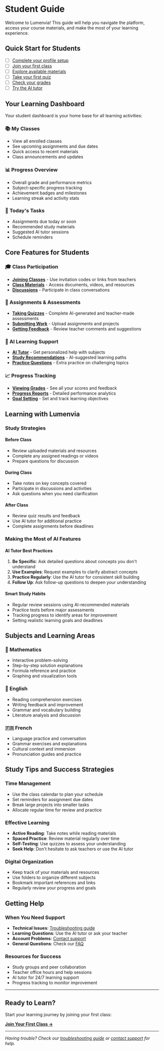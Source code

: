 # Student Guide

Welcome to Lumenvia! This guide will help you navigate the platform, access your course materials, and make the most of your learning experience.

## Quick Start for Students

- [ ] [Complete your profile setup](/getting-started/account-setup)
- [ ] [Join your first class](/students/joining-classes)
- [ ] [Explore available materials](/students/accessing-materials)
- [ ] [Take your first quiz](/students/taking-quizzes)
- [ ] [Check your grades](/students/viewing-grades)
- [ ] [Try the AI tutor](/students/ai-tutor)

## Your Learning Dashboard

Your student dashboard is your home base for all learning activities:

### 📚 **My Classes**
- View all enrolled classes
- See upcoming assignments and due dates
- Quick access to recent materials
- Class announcements and updates

### 📊 **Progress Overview**
- Overall grade and performance metrics
- Subject-specific progress tracking
- Achievement badges and milestones
- Learning streak and activity stats

### 🎯 **Today's Tasks**
- Assignments due today or soon
- Recommended study materials
- Suggested AI tutor sessions
- Schedule reminders

## Core Features for Students

### 🎓 Class Participation
- **[Joining Classes](/students/joining-classes)** - Use invitation codes or links from teachers
- **[Class Materials](/students/accessing-materials)** - Access documents, videos, and resources
- **[Discussions](/students/joining-classes#class-discussions)** - Participate in class conversations

### 📝 Assignments & Assessments
- **[Taking Quizzes](/students/taking-quizzes)** - Complete AI-generated and teacher-made assessments
- **[Submitting Work](/students/taking-quizzes#submissions)** - Upload assignments and projects
- **[Getting Feedback](/students/viewing-grades#feedback)** - Review teacher comments and suggestions

### 🤖 AI Learning Support
- **[AI Tutor](/students/ai-tutor)** - Get personalized help with subjects
- **[Study Recommendations](/students/ai-tutor#study-tips)** - AI-suggested learning paths
- **[Practice Questions](/students/ai-tutor#practice-mode)** - Extra practice on challenging topics

### 📈 Progress Tracking
- **[Viewing Grades](/students/viewing-grades)** - See all your scores and feedback
- **[Progress Reports](/students/tracking-progress)** - Detailed performance analytics
- **[Goal Setting](/students/tracking-progress#goals)** - Set and track learning objectives

## Learning with Lumenvia

### Study Strategies

#### Before Class
- Review uploaded materials and resources
- Complete any assigned readings or videos
- Prepare questions for discussion

#### During Class
- Take notes on key concepts covered
- Participate in discussions and activities
- Ask questions when you need clarification

#### After Class
- Review quiz results and feedback
- Use AI tutor for additional practice
- Complete assignments before deadlines

### Making the Most of AI Features

#### AI Tutor Best Practices
1. **Be Specific**: Ask detailed questions about concepts you don't understand
2. **Use Examples**: Request examples to clarify abstract concepts
3. **Practice Regularly**: Use the AI tutor for consistent skill building
4. **Follow Up**: Ask follow-up questions to deepen your understanding

#### Smart Study Habits
- Regular review sessions using AI-recommended materials
- Practice tests before major assessments
- Tracking progress to identify areas for improvement
- Setting realistic learning goals and deadlines

## Subjects and Learning Areas

### 📐 Mathematics
- Interactive problem-solving
- Step-by-step solution explanations
- Formula reference and practice
- Graphing and visualization tools

### 📝 English
- Reading comprehension exercises
- Writing feedback and improvement
- Grammar and vocabulary building
- Literature analysis and discussion

### 🇫🇷 French
- Language practice and conversation
- Grammar exercises and explanations
- Cultural context and immersion
- Pronunciation guides and practice

## Study Tips and Success Strategies

### Time Management
- Use the class calendar to plan your schedule
- Set reminders for assignment due dates
- Break large projects into smaller tasks
- Allocate regular time for review and practice

### Effective Learning
- **Active Reading**: Take notes while reading materials
- **Spaced Practice**: Review material regularly over time
- **Self-Testing**: Use quizzes to assess your understanding
- **Seek Help**: Don't hesitate to ask teachers or use the AI tutor

### Digital Organization
- Keep track of your materials and resources
- Use folders to organize different subjects
- Bookmark important references and links
- Regularly review your progress and goals

## Getting Help

### When You Need Support
- **Technical Issues**: [Troubleshooting guide](/troubleshooting/)
- **Learning Questions**: Use the AI tutor or ask your teacher
- **Account Problems**: [Contact support](/troubleshooting/contact-support)
- **General Questions**: Check our [FAQ](/troubleshooting/faq)

### Resources for Success
- Study groups and peer collaboration
- Teacher office hours and help sessions
- AI tutor for 24/7 learning support
- Progress tracking to monitor improvement

---

## Ready to Learn?

Start your learning journey by joining your first class:

**[Join Your First Class →](/students/joining-classes)**

---

*Having trouble? Check our [troubleshooting guide](/troubleshooting/) or [contact support](/troubleshooting/contact-support) for help.*
